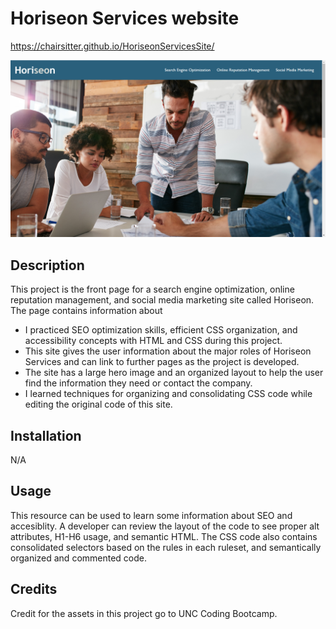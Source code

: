 # Horiseon Services website

https://chairsitter.github.io/HoriseonServicesSite/

![Screenshot](./Assets/images/Screenshot.png)

## Description

This project is the front page for a search engine optimization, online reputation management, and social media marketing site called Horiseon.
The page contains information about 

- I practiced SEO optimization skills, efficient CSS organization, and accessibility concepts with HTML and CSS during this project.
- This site gives the user information about the major roles of Horiseon Services and can link to further pages as the project is developed.
- The site has a large hero image and an organized layout to help the user find the information they need or contact the company.
- I learned techniques for organizing and consolidating CSS code while editing the original code of this site.


## Installation

N/A

## Usage

This resource can be used to learn some information about SEO and accesiblity. A developer can review the layout of the code to see proper alt attributes, 
H1-H6 usage, and semantic HTML. The CSS code also contains consolidated selectors based on the rules in each ruleset, and semantically organized and commented code.

## Credits

Credit for the assets in this project go to UNC Coding Bootcamp.